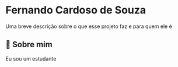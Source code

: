 # Fernando Cardoso de Souza

Uma breve descrição sobre o que esse projeto faz e para quem ele é


## 🚀 Sobre mim
Eu sou um estudante

